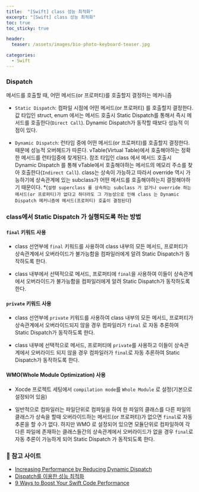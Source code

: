 ```yaml
---
title:  "[Swift] class 성능 최적화"
excerpt: "[Swift] class 성능 최적화"
toc: true
toc_sticky: true

header:
  teaser: /assets/images/bio-photo-keyboard-teaser.jpg

categories:
  - Swift
---
```


### Dispatch
메서드를 호출할 때, 어떤 메서드(or 프로퍼티)를 호출할지 결정하는 메커니즘

- `Static Dispatch`: 컴파일 시점에 어떤 메서드(or 프로퍼티) 를 호출할지 결정한다. 값 타입인 struct, enum 에서는 메서드 호출시 Static Dispatch를 통해서 즉시 메서드를 호출한다(`Direct Call`). Dynamic Dispatch가 동작할 때보다 성능적 이점이 있다.

- `Dynamic Dispatch`: 런타임 중에 어떤 메서드(or 프로퍼티)를 호출할지 결정한다. 때문에 성능적 오버헤드가 따른다. vTable(Virtual Table)에서 호출해야하는 정확한 메서드를 런타임중에 찾게된다. 참조 타입인 class 에서 메서드 호출시 Dynamic Dispatch 를 통해 vTable에서 호출해야하는 메서드의 메모리 주소를 찾아 호출한다(`Indirect Call`). class는 상속이 가능하고 따라서 override 역시 가능하기에 상속관계에 있는 subclass가 어떤 메서드를 호출해야하는지 결정해야하기 때문이다.
*(`설령 superclass 를 상속하는 subclass 가 없거나 override 하는 메서드(or 프로퍼티)가 없다고 하더라도 그 가능성으로 인해 class 는 Dynamic Dispatch 메커니즘에 메서드(프로퍼티) 호출이 결정된다`)

### class에서 Static Dispatch 가 실행되도록 하는 방법

#### `final` 키워드 사용
- class 선언부에 `final` 키워드를 사용하여 class 내부의 모든 메서드, 프로퍼티가 상속관계에서 오버라이드가 불가능함을 컴파일러에게 알려 Static Dispatch가 동작하도록 한다.

- class 내부에서 선택적으로 메서드, 프로퍼티에 `final`을 사용하여 이들이 상속관계에서 오버라이드가 불가능함을 컴파일러에게 알려 Static Dispatch가 동작하도록 한다.

#### `private` 키워드 사용
- class 선언부에 `private` 키워드를 사용하여 class 내부의 모든 메서드, 프로퍼티가 상속관계에서 오버라이드되지 않을 경우 컴파일러가 `final` 로 자동 추론하여 Static Dispatch가 동작하도록 한다.

- class 내부에 선택적으로 메서드, 프로퍼티에 `private`를 사용하고 이들이 상속관계에서 오버라이드 되지 않을 경우 컴파일러가 `final`로 자동 추론하여 Static Dispatch가 동작하도록 한다.

#### WMO(Whole Module Optimization) 사용
- Xocde 프로젝트 세팅에서 `compilation mode`를 `Whole Module` 로 설정(기본으로 설정되어 있음)

- 일반적으로 컴파일러는 파일단위로 컴파일을 하여 한 파일의 클래스를 다른 파일의 클래스가 상속을 할때 오버라이드하는 메서드(or 프로퍼티)가 없으면 `final`로 자동 추론을 할 수가 없다. 하지만 WMO 로 설정되어 있으면 모듈단위로 컴파일하여 각 다른 파일에 존재하는 클래스들간의 상속관계에서 오버라이드가 없을 경우 `final`로 자동 추론이 가능하게 되어 Static Dispatch 가 동작되도록 한다.


### 📝 참고 사이트
- [Increasing Performance by Reducing Dynamic Dispatch](https://developer.apple.com/swift/blog/?id=27)
- [Dispatch를 이용한 성능 최적화](https://babbab2.tistory.com/145)
- [9 Ways to Boost Your Swift Code Performance](https://www.linkedin.com/pulse/9-ways-boost-your-swift-code-performance-avi-tsadok/)
